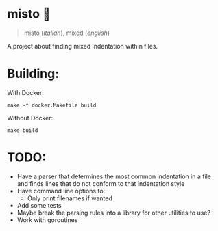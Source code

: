 # misto :eyes:
> misto (*italian*), mixed (*english*)

A project about finding mixed indentation within files.

# Building:

With Docker:
```
make -f docker.Makefile build
```

Without Docker:
```
make build
```

# TODO:

* Have a parser that determines the most common indentation in a file and
finds lines that do not conform to that indentation style
* Have command line options to:
  * Only print filenames if wanted
* Add some tests
* Maybe break the parsing rules into a library for other utilities to use?
* Work with goroutines
